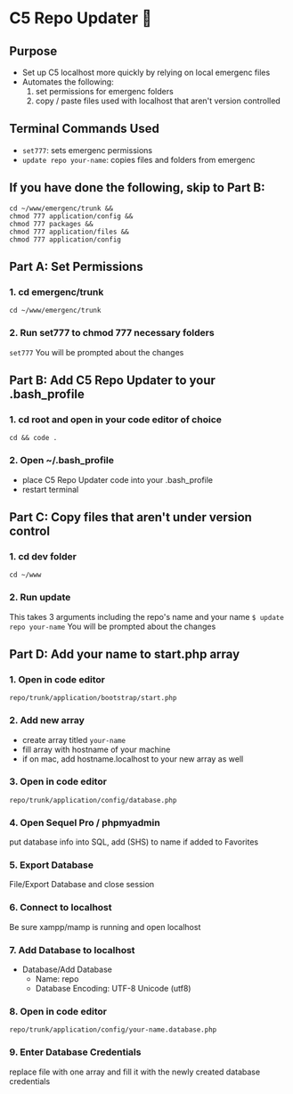 # C5 Repo Updater 🚀


## Purpose
+ Set up C5 localhost more quickly by relying on local emergenc files
+ Automates the following:
    1. set permissions for emergenc folders
    2. copy / paste files used with localhost that aren't version controlled

## Terminal Commands Used
+ `set777`: sets emergenc permissions
+ `update repo your-name`: copies files and folders from emergenc

## If you have done the following, skip to Part B:
```
cd ~/www/emergenc/trunk &&
chmod 777 application/config &&
chmod 777 packages &&
chmod 777 application/files &&
chmod 777 application/config
```


## Part A: Set Permissions

### 1. cd emergenc/trunk
`cd ~/www/emergenc/trunk`

### 2. Run set777 to chmod 777 necessary folders
`set777`
You will be prompted about the changes


## Part B: Add C5 Repo Updater to your .bash_profile

### 1. cd root and open in your code editor of choice
`cd && code .`

### 2. Open ~/.bash_profile
+ place C5 Repo Updater code into your .bash_profile
+ restart terminal


## Part C: Copy files that aren't under version control

### 1. cd dev folder
`cd ~/www`

### 2. Run update
This takes 3 arguments including the repo's name and your name
`$ update repo your-name`
You will be prompted about the changes


## Part D: Add your name to start.php array
### 1. Open in code editor
`repo/trunk/application/bootstrap/start.php`

### 2. Add new array
+ create array titled `your-name`
+ fill array with hostname of your machine
+ if on mac, add hostname.localhost to your new array as well

### 3. Open in code editor
`repo/trunk/application/config/database.php`

### 4. Open Sequel Pro / phpmyadmin
put database info into SQL, add (SHS) to name if added to Favorites

### 5. Export Database
File/Export Database and close session

### 6. Connect to localhost
Be sure xampp/mamp is running and open localhost

### 7. Add Database to localhost
+ Database/Add Database
    - Name: repo
    - Database Encoding: UTF-8 Unicode (utf8)

### 8. Open in code editor
`repo/trunk/application/config/your-name.database.php`

### 9. Enter Database Credentials
replace file with one array and fill it with the newly created database credentials